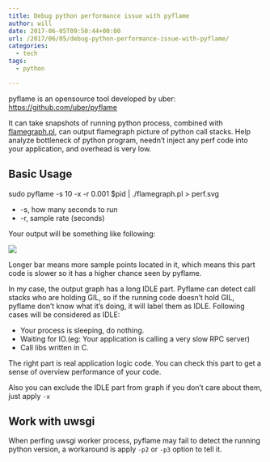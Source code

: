 ```yaml
---
title: Debug python performance issue with pyflame
author: will
date: 2017-06-05T09:50:44+00:00
url: /2017/06/05/debug-python-performance-issue-with-pyflame/
categories:
  - tech
tags:
  - python

---
```

pyflame is an opensource tool developed by uber: https://github.com/uber/pyflame

It can take snapshots of running python process, combined with [flamegraph.pl][1], can output flamegraph picture of python call stacks. Help analyze bottleneck of python program, needn&#8217;t inject any perf code into your application, and overhead is very low.

## Basic Usage

sudo pyflame -s 10 -x -r 0.001 $pid | ./flamegraph.pl > perf.svg

  * -s, how many seconds to run
  * -r, sample rate (seconds)

Your output will be something like following:

![][2]

Longer bar means more sample points located in it, which means this part code is slower so it has a higher chance seen by pyflame.

In my case, the output graph has a long IDLE part. Pyflame can detect call stacks who are holding GIL, so if the running code doesn&#8217;t hold GIL, pyflame don&#8217;t know what it&#8217;s doing, it will label them as IDLE. Following cases will be considered as IDLE:

  * Your process is sleeping, do nothing.
  * Waiting for IO.(eg: Your application is calling a very slow RPC server)
  * Call libs written in C.

The right part is real application logic code. You can check this part to get a sense of overview performance of your code.

Also you can exclude the IDLE part from graph if you don&#8217;t care about them, just apply `-x`

## Work with uwsgi

When perfing uwsgi worker process, pyflame may fail to detect the running python version, a workaround is apply `-p2` or `-p3` option to tell it.

 [1]: https://raw.githubusercontent.com/brendangregg/FlameGraph/master/flamegraph.pl
 [2]: https://blog.monsterxx03.com/wp-content/uploads/2017/06/Screen-Shot-2017-06-05-at-5.18.23-PM-300x160.png
